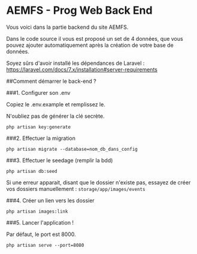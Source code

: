 # AEMFS - Prog Web Back End

Vous voici dans la partie backend du site AEMFS.

Dans le code source il vous est proposé un set de 4 données, que vous pouvez
ajouter automatiquement après la création de votre base de données.

Soyez sûrs d'avoir installé les dépendances de Laravel :
https://laravel.com/docs/7.x/installation#server-requirements

##Comment démarrer le back-end ?

###1. Configurer son .env

Copiez le .env.example et remplissez le.

N'oubliez pas de générer la clé secrète.

```
php artisan key:generate
```

###2. Effectuer la migration

```
php artisan migrate --database=nom_db_dans_config
```

###3. Effectuer le seedage (remplir la bdd)

```
php artisan db:seed
```

Si une erreur apparait, disant que le dossier n'existe pas, essayez de
créer vos dossiers manuellement : `storage/app/images/events`

###4. Créer un lien vers les dossier

```
php artisan images:link
```

###5. Lancer l'application !

Par défaut, le port est 8000.

```
php artisan serve --port=8080
```
